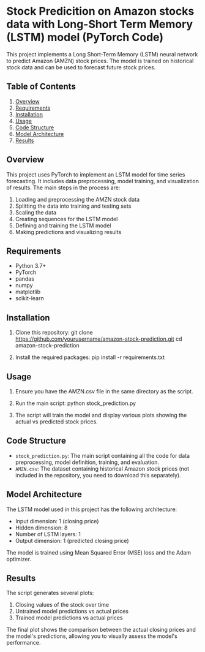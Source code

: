 # Stock Predicition on Amazon stocks data with Long-Short Term Memory (LSTM) model (PyTorch Code)
This project implements a Long Short-Term Memory (LSTM) neural network to predict Amazon (AMZN) stock prices. The model is trained on historical stock data and can be used to forecast future stock prices.

## Table of Contents
1. [Overview](#overview)
2. [Requirements](#requirements)
3. [Installation](#installation)
4. [Usage](#usage)
5. [Code Structure](#code-structure)
6. [Model Architecture](#model-architecture)
7. [Results](#results)


## Overview

This project uses PyTorch to implement an LSTM model for time series forecasting. It includes data preprocessing, model training, and visualization of results. The main steps in the process are:

1. Loading and preprocessing the AMZN stock data
2. Splitting the data into training and testing sets
3. Scaling the data
4. Creating sequences for the LSTM model
5. Defining and training the LSTM model
6. Making predictions and visualizing results

## Requirements

- Python 3.7+
- PyTorch
- pandas
- numpy
- matplotlib
- scikit-learn

## Installation

1. Clone this repository:
git clone https://github.com/yourusername/amazon-stock-prediction.git
cd amazon-stock-prediction

2. Install the required packages:
pip install -r requirements.txt

## Usage

1. Ensure you have the AMZN.csv file in the same directory as the script.

2. Run the main script:
python stock_prediction.py

3. The script will train the model and display various plots showing the actual vs predicted stock prices.

## Code Structure

- `stock_prediction.py`: The main script containing all the code for data preprocessing, model definition, training, and evaluation.
- `AMZN.csv`: The dataset containing historical Amazon stock prices (not included in the repository, you need to download this separately).

## Model Architecture

The LSTM model used in this project has the following architecture:
- Input dimension: 1 (closing price)
- Hidden dimension: 8
- Number of LSTM layers: 1
- Output dimension: 1 (predicted closing price)

The model is trained using Mean Squared Error (MSE) loss and the Adam optimizer.

## Results

The script generates several plots:
1. Closing values of the stock over time
2. Untrained model predictions vs actual prices
3. Trained model predictions vs actual prices

The final plot shows the comparison between the actual closing prices and the model's predictions, allowing you to visually assess the model's performance.
